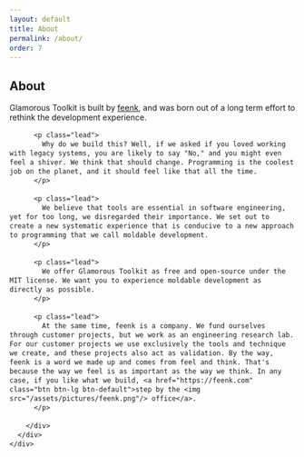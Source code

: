 ```yaml
---
layout: default
title: About
permalink: /about/
order: 7
---
```


<section id="components">
  <div class="container">
    <div class="row">
      <div class="col-lg-8 offset-lg-2">
        <div class="jumbotron">
          <h1>About</h1>
          <p class="lead">Glamorous Toolkit is built by <a href="https://feenk.com">feenk</a>, and was born out of a long term effort to rethink the development experience.</p>

          <p class="lead">
            Why do we build this? Well, if we asked if you loved working with legacy systems, you are likely to say "No," and you might even feel a shiver. We think that should change. Programming is the coolest job on the planet, and it should feel like that all the time.
          </p>

          <p class="lead">
            We believe that tools are essential in software engineering, yet for too long, we disregarded their importance. We set out to create a new systematic experience that is conducive to a new approach to programming that we call moldable development.
          </p>

          <p class="lead">
            We offer Glamorous Toolkit as free and open-source under the MIT license. We want you to experience moldable development as directly as possible.
          </p>

          <p class="lead">
            At the same time, feenk is a company. We fund ourselves through customer projects, but we work as an engineering research lab. For our customer projects we use exclusively the tools and technique we create, and these projects also act as validation. By the way, feenk is a word we made up and comes from feel and think. That's because the way we feel is as important as the way we think. In any case, if you like what we build, <a href="https://feenk.com" class="btn btn-lg btn-default">step by the <img src="/assets/pictures/feenk.png"/> office</a>. 
          </p>

        </div>
      </div>
    </div>

  </div> <!-- container -->
</section>
